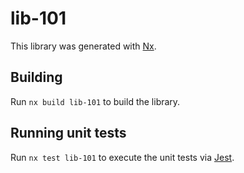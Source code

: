 # lib-101

This library was generated with [Nx](https://nx.dev).

## Building

Run `nx build lib-101` to build the library.

## Running unit tests

Run `nx test lib-101` to execute the unit tests via [Jest](https://jestjs.io).
